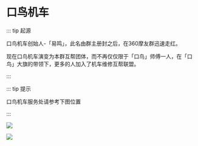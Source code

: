 # 口鸟机车

::: tip 起源

口鸟机车创始人-「易鸣」，此名由群主册封之后，在360摩友群迅速走红。

现在口鸟机车演变为本群互帮团体，而不再仅仅限于「口鸟」师傅一人，在「口鸟」大旗的带领下，更多的人加入了机车维修互帮联盟。

:::


::: tip 提示

口鸟机车服务处请参考下图位置

:::

[![](https://ae01.alicdn.com/kf/HTB1bxY4aiDxK1Rjy1zcq6yGeXXay.jpg)](https://ae01.alicdn.com/kf/HTB1bxY4aiDxK1Rjy1zcq6yGeXXay.jpg)

[![](https://ae01.alicdn.com/kf/HTB1btzbSSzqK1RjSZFjq6zlCFXaR.jpg)](https://ae01.alicdn.com/kf/HTB1btzbSSzqK1RjSZFjq6zlCFXaR.jpg)
